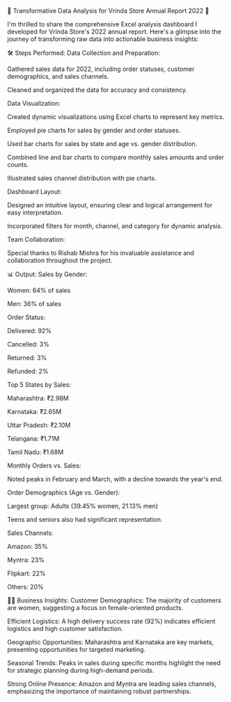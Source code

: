 🌟 Transformative Data Analysis for Vrinda Store Annual Report 2022 🌟

I'm thrilled to share the comprehensive Excel analysis dashboard I developed for Vrinda Store's 2022 annual report. Here's a glimpse into the journey of transforming raw data into actionable business insights:

🛠 Steps Performed:
Data Collection and Preparation:

Gathered sales data for 2022, including order statuses, customer demographics, and sales channels.

Cleaned and organized the data for accuracy and consistency.

Data Visualization:

Created dynamic visualizations using Excel charts to represent key metrics.

Employed pie charts for sales by gender and order statuses.

Used bar charts for sales by state and age vs. gender distribution.

Combined line and bar charts to compare monthly sales amounts and order counts.

Illustrated sales channel distribution with pie charts.

Dashboard Layout:

Designed an intuitive layout, ensuring clear and logical arrangement for easy interpretation.

Incorporated filters for month, channel, and category for dynamic analysis.

Team Collaboration:

Special thanks to Rishab Mishra for his invaluable assistance and collaboration throughout the project.

📊 Output:
Sales by Gender:

Women: 64% of sales

Men: 36% of sales

Order Status:

Delivered: 92%

Cancelled: 3%

Returned: 3%

Refunded: 2%

Top 5 States by Sales:

Maharashtra: ₹2.98M

Karnataka: ₹2.65M

Uttar Pradesh: ₹2.10M

Telangana: ₹1.71M

Tamil Nadu: ₹1.68M

Monthly Orders vs. Sales:

Noted peaks in February and March, with a decline towards the year's end.

Order Demographics (Age vs. Gender):

Largest group: Adults (39.45% women, 21.13% men)

Teens and seniors also had significant representation.

Sales Channels:

Amazon: 35%

Myntra: 23%

Flipkart: 22%

Others: 20%

🕵️‍♂️ Business Insights:
Customer Demographics: The majority of customers are women, suggesting a focus on female-oriented products.

Efficient Logistics: A high delivery success rate (92%) indicates efficient logistics and high customer satisfaction.

Geographic Opportunities: Maharashtra and Karnataka are key markets, presenting opportunities for targeted marketing.

Seasonal Trends: Peaks in sales during specific months highlight the need for strategic planning during high-demand periods.

Strong Online Presence: Amazon and Myntra are leading sales channels, emphasizing the importance of maintaining robust partnerships.
